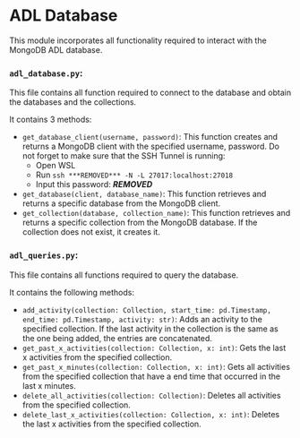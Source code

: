 # ADL Database

This module incorporates all functionality required to interact with the MongoDB ADL database.

### ```adl_database.py```:

This file contains all function required to connect to the database and obtain the databases and the collections.

It contains 3 methods:
- ```get_database_client(username, password)```: This function creates and returns a MongoDB client with the specified username, password. Do not forget to make sure that the SSH Tunnel is running:
    - Open WSL
    - Run ```ssh ***REMOVED*** -N -L 27017:localhost:27018```
    - Input this password: ***REMOVED***
- ```get_database(client, database_name)```: This function retrieves and returns a specific database from the MongoDB client.
- ```get_collection(database, collection_name)```: This function retrieves and returns a specific collection from the MongoDB database. If the collection does not exist, it creates it.

### ```adl_queries.py```:

This file contains all functions required to query the database.

It contains the following methods:

- ```add_activity(collection: Collection, start_time: pd.Timestamp, end_time: pd.Timestamp, activity: str)```: Adds an activity to the specified collection. If the last activity in the collection is the same as the one being added, the entries are concatenated.
- ```get_past_x_activities(collection: Collection, x: int)```: Gets the last x activities from the specified collection.
- ```get_past_x_minutes(collection: Collection, x: int)```: Gets all activities from the specified collection that have a end time that occurred in the last x minutes.
- ```delete_all_activities(collection: Collection)```: Deletes all activities from the specified collection.
- ```delete_last_x_activities(collection: Collection, x: int)```: Deletes the last x activities from the specified collection.